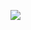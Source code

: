 <!-- [![Top Langs](https://github-readme-stats.vercel.app/api/top-langs/?username=Old-Second)](https://github.com/anuraghazra/github-readme-stats) -->
![](https://github-readme-stats.vercel.app/api/wakatime?username=OldSecond&api_domain=wakapi.dev&bg_color=2D3748&title_color=2F855A&icon_color=2F855A&text_color=ffffff&custom_title=本月代码时间&layout=compact)
<!-- ### Hi there 👋 -->

<!--
**Old-Second/Old-Second** is a ✨ _special_ ✨ repository because its `README.md` (this file) appears on your GitHub profile.

Here are some ideas to get you started:

- 🔭 I’m currently working on ...
- 🌱 I’m currently learning ...
- 👯 I’m looking to collaborate on ...
- 🤔 I’m looking for help with ...
- 💬 Ask me about ...
- 📫 How to reach me: ...
- 😄 Pronouns: ...
- ⚡ Fun fact: ...
-->

